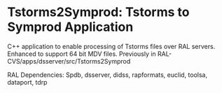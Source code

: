 # Tstorms2Symprod: Tstorms to Symprod Application

C++ application to enable processing of Tstorms files over RAL servers.
Enhanced to support 64 bit MDV files.
Previously in RAL-CVS/apps/dsserver/src/Tstorms2Symprod

RAL Dependencies: Spdb, dsserver, didss, rapformats, euclid, toolsa, dataport, tdrp
